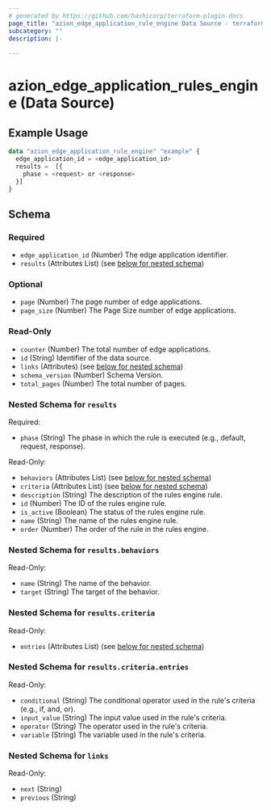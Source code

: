 ```yaml
---
# generated by https://github.com/hashicorp/terraform-plugin-docs
page_title: "azion_edge_application_rule_engine Data Source - terraform-provider-azion"
subcategory: ""
description: |-
  
---
```


# azion_edge_application_rules_engine (Data Source)



## Example Usage

```terraform
data "azion_edge_application_rule_engine" "example" {
  edge_application_id = <edge_application_id>
  results =  [{
    phase = <request> or <response>
  }]
}
```

<!-- schema generated by tfplugindocs -->
## Schema

### Required

- `edge_application_id` (Number) The edge application identifier.
- `results` (Attributes List) (see [below for nested schema](#nestedatt--results))

### Optional

- `page` (Number) The page number of edge applications.
- `page_size` (Number) The Page Size number of edge applications.

### Read-Only

- `counter` (Number) The total number of edge applications.
- `id` (String) Identifier of the data source.
- `links` (Attributes) (see [below for nested schema](#nestedatt--links))
- `schema_version` (Number) Schema Version.
- `total_pages` (Number) The total number of pages.

<a id="nestedatt--results"></a>
### Nested Schema for `results`

Required:

- `phase` (String) The phase in which the rule is executed (e.g., default, request, response).

Read-Only:

- `behaviors` (Attributes List) (see [below for nested schema](#nestedatt--results--behaviors))
- `criteria` (Attributes List) (see [below for nested schema](#nestedatt--results--criteria))
- `description` (String) The description of the rules engine rule.
- `id` (Number) The ID of the rules engine rule.
- `is_active` (Boolean) The status of the rules engine rule.
- `name` (String) The name of the rules engine rule.
- `order` (Number) The order of the rule in the rules engine.

<a id="nestedatt--results--behaviors"></a>
### Nested Schema for `results.behaviors`

Read-Only:

- `name` (String) The name of the behavior.
- `target` (String) The target of the behavior.


<a id="nestedatt--results--criteria"></a>
### Nested Schema for `results.criteria`

Read-Only:

- `entries` (Attributes List) (see [below for nested schema](#nestedatt--results--criteria--entries))

<a id="nestedatt--results--criteria--entries"></a>
### Nested Schema for `results.criteria.entries`

Read-Only:

- `conditional` (String) The conditional operator used in the rule's criteria (e.g., if, and, or).
- `input_value` (String) The input value used in the rule's criteria.
- `operator` (String) The operator used in the rule's criteria.
- `variable` (String) The variable used in the rule's criteria.




<a id="nestedatt--links"></a>
### Nested Schema for `links`

Read-Only:

- `next` (String)
- `previous` (String)


